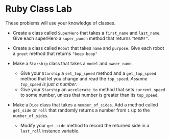 # Ruby Class Lab
These problems will use your knowledge of classes. 

* Create a class called `SuperHero` that takes a `first_name` and `last_name`. Give each superHero a `super_punch` method that returns `"WHAM!"`.
* Create a class called `Robot` that takes `name` and `purpose`. Give each robot a `greet` method that returns `"beep boop"`

* Make a `Starship` class that takes a `model` and `owner_name`. 
  * Give your `Starship` a `set_top_speed` method and a `get_top_speed` method that let you change and read the `top_speed`. *Assume `top_speed` is just a number.*
  * Give your `Starship` an `accelerate_to` method that sets `current_speed` to some number, unless that number is greater than its `top_speed`.
* Make a `Dice` class that takes a `number_of_sides`. Add a method called `get_side` or `roll` that randomly returns a number from `1` up to the `number_of_sides`.
  * Modify your `get_side` method to record the returned side in a `last_roll` instance variable. 
